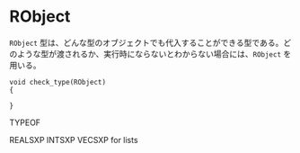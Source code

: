 # RObject

`RObject` 型は、どんな型のオブジェクトでも代入することができる型である。どのような型が渡されるか、実行時にならないとわからない場合には、`RObject` を用いる。

```
void check_type(RObject)
{

}

```

TYPEOF

REALSXP
INTSXP
VECSXP for lists
